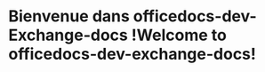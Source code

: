 # <a name="welcome-to-officedocs-dev-exchange-docs"></a><span data-ttu-id="bbc45-101">Bienvenue dans officedocs-dev-Exchange-docs !</span><span class="sxs-lookup"><span data-stu-id="bbc45-101">Welcome to officedocs-dev-exchange-docs!</span></span>